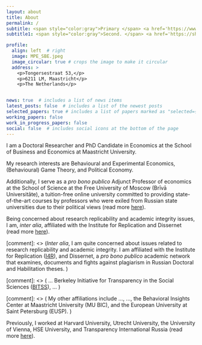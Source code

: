 ```yaml
---
layout: about
title: About
permalink: /
subtitle: <span style="color:gray">Primary </span> <a href='https://www.maastrichtuniversity.nl/about-um/faculties/school-business-and-economics'>Maastricht University</a> | <a href='https://eusp.org/en/econ'>European University at St. Petersburg </a> | <a href='https://freemoscow.university/?lang=en'>Free University of Moscow</a> 
subtitle1: <span style="color:gray">Second. </span> <a href='https://shorensteincenter.org/'>Harvard Kennedy School</a> | <a href='https://i4replication.org/'>Institute for Replication</a> | <a href='https://dissernet.org/about'>Dissernet</a>

profile:
  align: left  # right
  image: MPE_SBE.jpeg
  image_circular: true # crops the image to make it circular
  address: >
    <p>Tongersestraat 53,</p>
    <p>6211 LM, Maastricht</p>
    <p>The Netherlands</p>


news: true  # includes a list of news items
latest_posts: false  # includes a list of the newest posts
selected_papers: true # includes a list of papers marked as "selected={true}"
working_papers: false 
work_in_progress_papers: false 
social: false  # includes social icons at the bottom of the page
---
```


I am a Doctoral Researcher and PhD Candidate in Economics at the School of Business and Economics at Maastricht University.

My research interests are Behavioural and Experimental Economics, (Behavioural) Game Theory, and Political Economy.

Additionally, I serve as a <i>pro bono publico</i> Adjunct Professor of economics at the School of Science at the Free University of Moscow (Brīvā Universitāte), a tuition-free online university committed to providing state-of-the-art courses by professors who were exiled from Russian state universities due to their political views (read more [here](/teaching/)).

Being concerned about research replicability and academic integrity issues, I am, <i>inter alia</i>, affiliated with the Institute for Replication and Dissernet (read more [here](/affiliations/)).

[comment]: <> (<i>Inter alia</i>, I am quite concerned about issues related to research replicability and academic integrity. I am affiliated with the Institute for Replication ([I4R](https://i4replication.org/)),  and Dissernet, a <i>pro bono publico</i> academic network that examines, documents and fights against plagiarism in Russian Doctoral and Habilitation theses. )

[comment]: <> ( ...  Berkeley Initiative for Transparency in the Social Sciences ([BITSS](https://www.bitss.org/)), ...  )

[comment]: <> ( My other affiliations include ..., ...,  the Behavioral Insights Center at Maastricht University (MU BIC), and the European University at Saint Petersburg (EUSP). )

Previously, I worked at Harvard University, Utrecht University, the University of Vienna, HSE University, and Transparency International Russia (read more [here](/cv/)).






